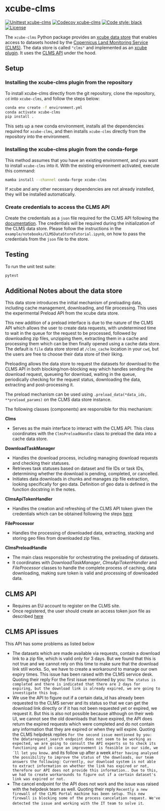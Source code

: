 # xcube-clms

[![Unittest xcube-clms](https://github.com/xcube-dev/xcube-clms/actions/workflows/unittest.yml/badge.svg)](https://github.com/xcube-dev/xcube-clms/actions/workflows/unittest.yml)
[![Codecov xcube-clms](https://codecov.io/gh/xcube-dev/xcube-clms/graph/badge.svg?token=n6X9zQIkXb)](https://codecov.io/gh/xcube-dev/xcube-clms)
[![Code style: black](https://img.shields.io/badge/code%20style-black-000000.svg)](https://github.com/psf/black)
[![License](https://img.shields.io/github/license/dcs4cop/xcube-smos)](https://github.com/xcube-dev/xcube-clms/blob/main/LICENSE)

The `xcube-clms` Python package provides an
[xcube data store](https://xcube.readthedocs.io/en/latest/api.html#data-store-framework)
that enables access to datasets hosted by the
[Copernicus Land Monitoring Service (CLMS)](https://land.copernicus.eu/en).
The data store is called `"clms"` and implemented as
an [xcube plugin](https://xcube.readthedocs.io/en/latest/plugins.html).
It uses the [CLMS API](https://eea.github.io/clms-api-docs/introduction.html)
under the hood.

## Setup <a name="setup"></a>

### Installing the xcube-clms plugin from the repository <a name="install_source"></a>

To install xcube-clms directly from the git repository, clone the repository,
`cd` into `xcube-clms`, and follow the steps below:

```bash
conda env create -f environment.yml
conda activate xcube-clms
pip install .
```

This sets up a new conda environment, installs all the dependencies required
for `xcube-clms`, and then installs `xcube-clms` directly from the repository
into the environment.

### Installing the xcube-clms plugin from the conda-forge

This method assumes that you have an existing environment, and you want to install `xcube-clms` into it.
With the existing environment activated, execute this command:
```bash
mamba install --channel conda-forge xcube-clms
```

If xcube and any other necessary dependencies are not already instelled, they will be installed automatically.

### Create credentials to access the CLMS API

Create the credentials as a `json` file required for the CLMS API following
the [documentation](https://eea.github.io/clms-api-docs/authentication.html).
The credentials will be required during the initialization of the CLMS data
store. Please follow the instructions in the
`example/notebooks/CLMSDataStoreTutorial.ipynb`,
on how to pass the credentials from the `json` file to the store.

## Testing <a name="testing"></a>

To run the unit test suite:

```bash
pytest
```

## Additional Notes about the data store

This data store introduces the initial mechanism of preloading data, including
cache management, downloading, and file processing.
This uses the experimental Preload API from the xcube data store.

This new addition of a preload interface is due to the nature of the CLMS API
which allows the user to create data requests, with undetermined time to wait in
the queue for the request to be processed, followed by downloading zip files,
unzipping them, extracting them in a cache and processing them which can be then
finally opened using a cache data store.
The default is `file` data store stored at `/clms_cache` location in your `cwd`,
but the users are free to choose their data store of their liking.

Preloading allows the data store to request the datasets for download to the
CLMS API in both blocking/non-blocking way which handles sending the download
request, queueing for download, waiting in the queue, periodically checking for
the request status, downloading the data, extracting and post-processing it.

The preload mechanism can be used using
`.preload_data(*data_ids, **preload_params)` on the CLMS data store instance.

The following classes (components) are responsible for this mechanism:

**Clms**

- Serves as the main interface to interact with the CLMS API. This class
  coordinates with the `ClmsPreloadHandle` class to preload the data into a
  cache data store.

**DownloadTaskManager**

- Handles the download process, including managing download requests and
  checking their statuses.
- Retrieves task statuses based on dataset and file IDs or task IDs, determining
  whether the download is pending, completed, or cancelled.
- Initiates data downloads in chunks and manages zip file extraction, looking
  specifically for geo data. Definition of geo data is defined in the function
  docstring in the notes.

**ClmsApiTokenHandler**

- Handles the creation and refreshing of the CLMS API token given the
  credentials which can be obtained following the
  steps [here](https://eea.github.io/clms-api-docs/authentication.html)

**FileProcessor**

- Handles the processing of downloaded data, extracting, stacking and
  storing geo files from downloaded zip files.

**ClmsPreloadHandle**

- The main class responsible for orchestrating the preloading of datasets.
- It coordinates with _DownloadTaskManager_,
  _ClmsApiTokenHandler_ and _FileProcessor_ classes to handle the complete
  process of caching, data downloading, making sure token is valid and
  processing of downloaded data.

## CLMS API

- Requires an EU account to register on the CLMS site.
- Once registered, the user should create an access token json file as
  described [here](https://eea.github.io/clms-api-docs/authentication.html)

## CLMS API issues

This API has some problems as listed below

- The datasets which are made available via requests, contain a download link to
  a zip file, which is valid only for 3 days. But we found that this is not true
  and we cannot rely on this time to make sure that the download link still
  works. So, we have to create a workaround to manage our own expiry times. This
  issue has been raised with the CLMS service desk. Quoting their reply For the
  first issue mentioned by you:
  `The status is completed and there is indicated that there are 2 days for expiring, but the download link is already expired, we are going to investigate this bug.`
- We use the API to figure out if a certain data_id has already been requested
  to the CLMS server and its status so that we can get the download link
  directly or if it has not been requested yet or expired, we request it. But
  this is also not possible because although on their web UI, we cannot see the
  old downloads that have expired, the API does return the expired requests
  which were completed and do not contain any information that they are expired
  or when they will expire. Quoting the CLMS helpdesk replies
  `For the second issue mentioned by you: the @datarequest_search endpoint does not seem to be working as expected, we are going to consult the API experts so to check its functioning and in case an improvement is feasible in our side, we´ll let you know.`
  and its follow up after a week
  `After having analysed the possibility to improve the status of the downloads, our team answers the following: Currently, our download system is not able to extract information on whether the link has expired or not, therefore our API does not provide this information.. Due to this, we had to create workarounds to figure out if a certain dataset's link was expired or not.`
- The cancel endpoint for the API does not work and the issue was raised with
  the helpdesk team as well. Quoting their reply
  `Recently a new firewall of the CLMS Portal machine has been setup. This new firewall is blocking some of the process cancelation request. We've detected the issue and working with the IT team to solve it`.
